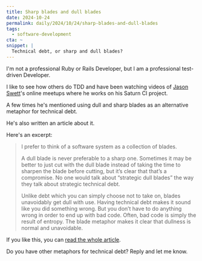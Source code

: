 ```yaml
---
title: Sharp blades and dull blades
date: 2024-10-24
permalink: daily/2024/10/24/sharp-blades-and-dull-blades
tags:
  - software-development
cta: ~
snippet: |
  Technical debt, or sharp and dull blades?
---
```


I'm not a professional Ruby or Rails Developer, but I am a professional test-driven Developer.

I like to see how others do TDD and have been watching videos of [Jason Swett][0]'s online meetups where he works on his Saturn CI project.

A few times he's mentioned using dull and sharp blades as an alternative metaphor for technical debt.

He's also written an article about it.

Here's an excerpt:

> I prefer to think of a software system as a collection of blades.
>
> A dull blade is never preferable to a sharp one. Sometimes it may be better to just cut with the dull blade instead of taking the time to sharpen the blade before cutting, but it’s clear that that’s a compromise. No one would talk about “strategic dull blades” the way they talk about strategic technical debt.
>
> Unlike debt which you can simply choose not to take on, blades unavoidably get dull with use. Having technical debt makes it sound like you did something wrong. But you don’t have to do anything wrong in order to end up with bad code. Often, bad code is simply the result of entropy. The blade metaphor makes it clear that dullness is normal and unavoidable.

If you like this, you can [read the whole article][1].

Do you have other metaphors for technical debt? Reply and let me know.

[0]: https://www.codewithjason.com
[1]: https://www.codewithjason.com/sharp-blades-and-dull-blades
